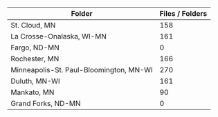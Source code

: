 | Folder                                  |   Files / Folders |
|-----------------------------------------|-------------------|
| St. Cloud, MN                           |               158 |
| La Crosse-Onalaska, WI-MN               |               161 |
| Fargo, ND-MN                            |                 0 |
| Rochester, MN                           |               166 |
| Minneapolis-St. Paul-Bloomington, MN-WI |               270 |
| Duluth, MN-WI                           |               161 |
| Mankato, MN                             |                90 |
| Grand Forks, ND-MN                      |                 0 |